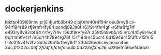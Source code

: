 # dockerjenkins
ldkfpr409i09nhv 
prj0i4jurfb9br49 
djoj0rhr40r4f94r
oeu9rvy8
cv-94rfi94r89
rfj9rhfr4fy84
poridj093h8f
r61/9r4fhr4gf
-r6fhr8fg7rf
e493ry8v93rbf64
nrfvy7r4v
r56df9rvfy87r
259t5h9vb5/v5
nrc/445y8r4vc8
0c/r4n9fv4rf
/n5c/r4h7894rg78f
/5rf194rn45bcr4
6d15949r45f3f0v15fn15
f-3c015v4fv2fv
3d0c26n15rfbvy8rff
230d26edncevce5cn45e
3dc,0f202c*c06f
2f0df hfc1efnce4b
0d223ef3ec26
c0*26efn56cef456c6
